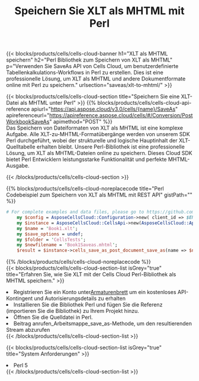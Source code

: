 ﻿---
title:  Speichern Sie XLT als MHTML mit Perl
description: Verwendung von Aspose.Cells Cloud SDK für Perl zum Speichern von XLT-Formatdateien als MHTML-Formatdateien.
kwords: Excel, Save XLT as MHTML, REST, Perl
howto: How to save XLT as MHTML using Aspose.Cells Cloud Perl library.
---
{{< blocks/products/cells/cells-cloud-banner h1="XLT als MHTML speichern" h2="Perl Bibliothek zum Speichern von XLT als MHTML" p="Verwenden Sie SaveAs API von Cells Cloud, um benutzerdefinierte Tabellenkalkulations-Workflows in Perl zu erstellen. Dies ist eine professionelle Lösung, um XLT als MHTML und andere Dokumentformate online mit Perl zu speichern." urlsection="saveas/xlt-to-mhtml/" >}}

{{< blocks/products/cells/cells-cloud-section title="Speichern Sie eine XLT-Datei als MHTML unter Perl" >}}
{{% blocks/products/cells/cells-cloud-api-reference apiurl="https://api.aspose.cloud/v3.0/cells/{name}/SaveAs" apireferenceurl="https://apireference.aspose.cloud/cells/#/Conversion/PostWorkbookSaveAs" apimethod="POST" %}}
<br/>
Das Speichern von Dateiformaten von XLT als MHTML ist eine komplexe Aufgabe. Alle XLT-zu-MHTML-Formatübergänge werden von unserem SDK Perl durchgeführt, wobei der strukturelle und logische Hauptinhalt der XLT-Quelltabelle erhalten bleibt. Unsere Perl-Bibliothek ist eine professionelle Lösung, um XLT als MHTML-Dateien online zu speichern. Dieses Cloud SDK bietet Perl Entwicklern leistungsstarke Funktionalität und perfekte MHTML-Ausgabe.

{{< /blocks/products/cells/cells-cloud-section >}}

{{% blocks/products/cells/cells-cloud-noreplacecode title="Perl Codebeispiel zum Speichern von XLT als MHTML mit REST API" gistPath="" %}}
  
```perl
# For complete examples and data files, please go to https://github.com/aspose-cells-cloud/aspose-cells-cloud-perl/
    my $config = AsposeCellsCloud::Configuration->new( client_id => $ENV{'ProductClientId'}, client_secret => $ENV{'ProductClientSecret'});
    my $instance = AsposeCellsCloud::CellsApi->new(AsposeCellsCloud::ApiClient->new( $config));
    my $name = 'Book1.xlt';
    my $save_options = undef;
    my $folder = 'CellsTests';
    my $newfilename = 'Book1Saveas.mhtml';
    $result = $instance->cells_save_as_post_document_save_as(name => $name,save_options => $save_options, newfilename => $newfilename, folder => $folder);
```
  
{{% /blocks/products/cells/cells-cloud-noreplacecode %}}
<br/>
{{< blocks/products/cells/cells-cloud-section-list isGrey="true" title="Erfahren Sie, wie Sie XLT mit der Cells Cloud Perl-Bibliothek als MHTML speichern." >}}
<li> Registrieren Sie ein Konto unter<a href="https://dashboard.aspose.cloud/">Armaturenbrett</a> um ein kostenloses API-Kontingent und Autorisierungsdetails zu erhalten</li>
<li>Installieren Sie die Bibliothek Perl und fügen Sie die Referenz (importieren Sie die Bibliothek) zu Ihrem Projekt hinzu.</li>
<li>Öffnen Sie die Quelldatei in Perl.</li>
<li>Beitrag anrufen_Arbeitsmappe_save_as-Methode, um den resultierenden Stream abzurufen</li>
{{< /blocks/products/cells/cells-cloud-section-list >}}

{{< blocks/products/cells/cells-cloud-section-list isGrey="true" title="System Anforderungen" >}}
<li>Perl 5</li>
{{< /blocks/products/cells/cells-cloud-section-list >}}
